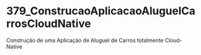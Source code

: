 # 379_ConstrucaoAplicacaoAluguelCarrosCloudNative
Construção de uma Aplicação de Aluguel de Carros totalmente Cloud-Native
